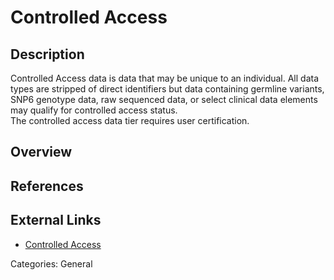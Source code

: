 # Controlled Access #
## Description ##
Controlled Access data is data that may be unique to an individual. All data types are stripped of direct identifiers but data containing germline variants, SNP6 genotype data, raw sequenced data, or select clinical data elements may qualify for controlled access status.   
The controlled access data tier requires user certification.
## Overview ##
## References ##

## External Links ##
* [Controlled Access](https://wiki.nci.nih.gov/display/TCGA/Controlled+access)

Categories: General
